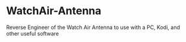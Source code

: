 # WatchAir-Antenna
Reverse Engineer of the Watch Air Antenna to use with a PC, Kodi, and other useful software
